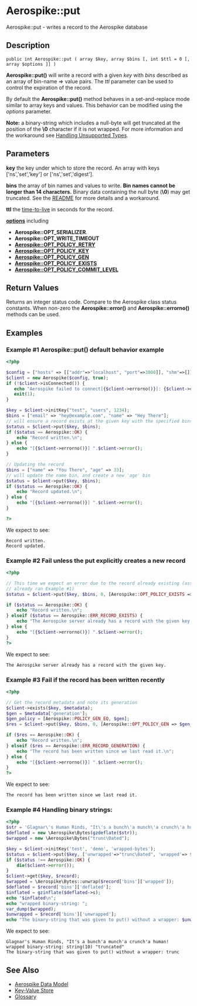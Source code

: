 
# Aerospike::put

Aerospike::put - writes a record to the Aerospike database

## Description

```
public int Aerospike::put ( array $key, array $bins [, int $ttl = 0 [, array $options ]] )
```

**Aerospike::put()** will write a record with a given *key* with *bins*
described as an array of bin-name => value pairs.
The *ttl* parameter can be used to control the expiration of the record.

By default the **Aerospike::put()** method behaves in a set-and-replace mode similar to
array keys and values. This behavior can be modified using the
*options* parameter.

**Note:** a binary-string which includes a null-byte will get truncated at the
position of the **\0** character if it is not wrapped. For more information and
the workaround see
[Handling Unsupported Types](https://github.com/aerospike/aerospike-client-php/blob/master/doc/README.md#handling-unsupported-types).

## Parameters

**key** the key under which to store the record. An array with keys ['ns','set','key'] or ['ns','set','digest'].

**bins** the array of bin names and values to write. **Bin names cannot be longer than 14 characters.** Binary data containing the null byte (**\0**) may get truncated. See the [README](https://github.com/aerospike/aerospike-client-php/blob/master/doc/README.md#handling-unsupported-types) for more details and a workaround.

**ttl** the [time-to-live](http://www.aerospike.com/docs/client/c/usage/kvs/write.html#change-record-time-to-live-ttl) in seconds for the record.

**[options](aerospike.md)** including
- **Aerospike::OPT_SERIALIZER**.
- **Aerospike::OPT_WRITE_TIMEOUT**
- **[Aerospike::OPT_POLICY_RETRY](http://www.aerospike.com/apidocs/c/db/d65/group__client__policies.html#gaa9730980a8b0eda8ab936a48009a6718)**
- **[Aerospike::OPT_POLICY_KEY](http://www.aerospike.com/apidocs/c/db/d65/group__client__policies.html#gaa9c8a79b2ab9d3812876c3ec5d1d50ec)**
- **[Aerospike::OPT_POLICY_GEN](http://www.aerospike.com/apidocs/c/db/d65/group__client__policies.html#ga38c1a40903e463e5d0af0141e8c64061)**
- **[Aerospike::OPT_POLICY_EXISTS](http://www.aerospike.com/apidocs/c/db/d65/group__client__policies.html#ga50b94613bcf416c9c2691c9831b89238)**
- **[Aerospike::OPT_POLICY_COMMIT_LEVEL](http://www.aerospike.com/apidocs/c/db/d65/group__client__policies.html#ga17faf52aeb845998e14ba0f3745e8f23)**

## Return Values

Returns an integer status code.  Compare to the Aerospike class status
constants.  When non-zero the **Aerospike::error()** and
**Aerospike::errorno()** methods can be used.

## Examples

### Example #1 Aerospike::put() default behavior example

```php
<?php

$config = ["hosts" => [["addr"=>"localhost", "port"=>3000]], "shm"=>[]];
$client = new Aerospike($config, true);
if (!$client->isConnected()) {
   echo "Aerospike failed to connect[{$client->errorno()}]: {$client->error()}\n";
   exit(1);
}

$key = $client->initKey("test", "users", 1234);
$bins = ["email" => "hey@example.com", "name" => "Hey There"];
// will ensure a record exists at the given key with the specified bins
$status = $client->put($key, $bins);
if ($status == Aerospike::OK) {
    echo "Record written.\n";
} else {
    echo "[{$client->errorno()}] ".$client->error();
}

// Updating the record
$bins = ["name" => "You There", "age" => 33];
// will update the name bin, and create a new 'age' bin
$status = $client->put($key, $bins);
if ($status == Aerospike::OK) {
    echo "Record updated.\n";
} else {
    echo "[{$client->errorno()}] ".$client->error();
}

?>
```

We expect to see:

```
Record written.
Record updated.
```

### Example #2 Fail unless the put explicitly creates a new record

```php
<?php

// This time we expect an error due to the record already existing (assuming we
// already ran Example #1)
$status = $client->put($key, $bins, 0, [Aerospike::OPT_POLICY_EXISTS => Aerospike::POLICY_EXISTS_CREATE]);

if ($status == Aerospike::OK) {
    echo "Record written.\n";
} elseif ($status == Aerospike::ERR_RECORD_EXISTS) {
    echo "The Aerospike server already has a record with the given key.\n";
} else {
    echo "[{$client->errorno()}] ".$client->error();
}
?>
```

We expect to see:

```
The Aerospike server already has a record with the given key.
```


### Example #3 Fail if the record has been written recently

```php
<?php

// Get the record metadata and note its generation
$client->exists($key, $metadata);
$gen = $metadata['generation'];
$gen_policy = [Aerospike::POLICY_GEN_EQ, $gen];
$res = $client->put($key, $bins, 0, [Aerospike::OPT_POLICY_GEN => $gen_policy]);

if ($res == Aerospike::OK) {
    echo "Record written.\n";
} elseif ($res == Aerospike::ERR_RECORD_GENERATION) {
    echo "The record has been written since we last read it.\n";
} else {
    echo "[{$client->errorno()}] ".$client->error();
}
?>
```

We expect to see:

```
The record has been written since we last read it.
```

### Example #4 Handling binary strings:

```php
<?php
$str = 'Glagnar\'s Human Rinds, "It\'s a bunch\'a munch\'a crunch\'a human!';
$deflated = new \Aerospike\Bytes(gzdeflate($str));
$wrapped = new \Aerospike\Bytes("trunc\0ated");

$key = $client->initKey('test', 'demo', 'wrapped-bytes');
$status = $client->put($key, ['unwrapped'=>"trunc\0ated", 'wrapped'=> $wrapped, 'deflated' => $deflated]);
if ($status !== Aerospike::OK) {
    die($client->error());
}
$client->get($key, $record);
$wrapped = \Aerospike\Bytes::unwrap($record['bins']['wrapped']);
$deflated = $record['bins']['deflated'];
$inflated = gzinflate($deflated->s);
echo "$inflated\n";
echo "wrapped binary-string: ";
var_dump($wrapped);
$unwrapped = $record['bins']['unwrapped'];
echo "The binary-string that was given to put() without a wrapper: $unwrapped\n";
```
We expect to see:
```
Glagnar's Human Rinds, "It's a bunch'a munch'a crunch'a human!
wrapped binary-string: string(10) "truncated"
The binary-string that was given to put() without a wrapper: trunc
```

## See Also

- [Aerospike Data Model](http://www.aerospike.com/docs/architecture/data-model.html)
- [Key-Value Store](http://www.aerospike.com/docs/guide/kvs.html)
- [Glossary](http://www.aerospike.com/docs/guide/glossary.html)

